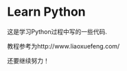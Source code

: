 <html>
<body>
	<h1>Learn Python</h1>
	<p>这是学习Python过程中写的一些代码.</p>
	<p>教程参考为http://www.liaoxuefeng.com/</p>
	<p>还要继续努力！</p>
</body>
</html>
